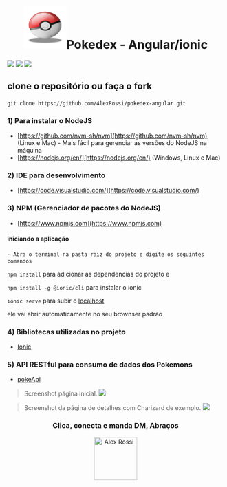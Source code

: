 <h1 align="center"><img src="/pokeball.png" width="100px" height="100px" alt="imagem de uma pokebola">Pokedex - Angular/ionic</h1>

![](https://img.shields.io/github/stars/4lexRossi/pokedex-angular.svg) ![](https://img.shields.io/github/forks/4lexRossi/pokedex-angular.svg) ![](https://img.shields.io/github/issues/4lexRossi/pokedex-angular.svg)

## clone o repositório ou faça o fork

`git clone https://github.com/4lexRossi/pokedex-angular.git`

### 1) Para instalar o NodeJS
- [https://github.com/nvm-sh/nvm](https://github.com/nvm-sh/nvm) (Linux e Mac) - Mais fácil para gerenciar as versões do NodeJS na máquina
- [https://nodejs.org/en/](https://nodejs.org/en/) (Windows, Linux e Mac)

### 2) IDE para desenvolvimento
- [https://code.visualstudio.com/](https://code.visualstudio.com/)

### 3) NPM (Gerenciador de pacotes do NodeJS)
- [https://www.npmjs.com](https://www.npmjs.com)

#### iniciando a aplicação
	
	- Abra o terminal na pasta raiz do projeto e digite os seguintes comandos
  `npm install` para adicionar as dependencias do projeto e
  
  `npm install -g @ionic/cli` para instalar o ionic

  `ionic serve` para subir o [localhost](http://localhost:8100)

  ele vai abrir automaticamente no seu brownser padrão

### 4) Bibliotecas utilizadas no projeto
- [Ionic](https://ionicframework.com/)

### 5) API RESTful para consumo de dados dos Pokemons
- [pokeApi](https://pokeapi.co/)

> Screenshot página inicial.
![](https://imgur.com/DrzMu6A.jpg)



> Screenshot da página de detalhes com Charizard de exemplo.
![](https://imgur.com/g6uM7y3.jpg)


<h3 align="center">Clica, conecta e manda DM, Abraços</h3>

<p align="center">
  <a href="https://www.linkedin.com/in/4lex/">
    <img src="https://avatars3.githubusercontent.com/u/62000504?s=400&u=9077ec8b32016a8accbb59dfc8e6d217b7b1b468&v=4" title="Alex Rossi" width="100" height="100">
  </a>